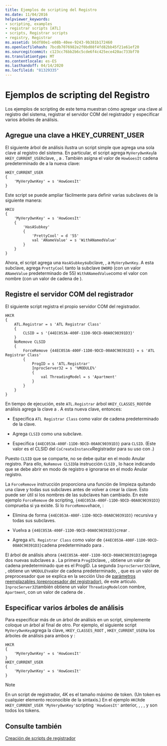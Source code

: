```yaml
---
title: Ejemplos de scripting del Registro
ms.date: 11/04/2016
helpviewer_keywords:
- scripting, examples
- registrar scripts [ATL]
- scripts, Registrar scripts
- registry, Registrar
ms.assetid: b6df80e1-e08b-40ee-9243-9b381b172460
ms.openlocfilehash: 7bcdb7076982e2f0bd08f4fd82bb45f21e61ef20
ms.sourcegitcommit: c123cc76bb2b6c5cde6f4c425ece420ac733bf70
ms.translationtype: MT
ms.contentlocale: es-ES
ms.lasthandoff: 04/14/2020
ms.locfileid: "81329335"
---
```

# <a name="registry-scripting-examples"></a>Ejemplos de scripting del Registro

Los ejemplos de scripting de este tema muestran cómo agregar una clave al registro del sistema, registrar el servidor COM del registrador y especificar varios árboles de análisis.

## <a name="add-a-key-to-hkey_current_user"></a>Agregue una clave a HKEY_CURRENT_USER

El siguiente árbol de análisis ilustra un script simple que agrega una sola clave al registro del sistema. En particular, el script agrega `MyVeryOwnKey`la `HKEY_CURRENT_USER`clave, , a . También asigna el valor de `HowGoesIt` cadena predeterminado de a la nueva clave:

```
HKEY_CURRENT_USER
{
    'MyVeryOwnKey' = s 'HowGoesIt'
}
```

Este script se puede ampliar fácilmente para definir varias subclaves de la siguiente manera:

```
HKCU
{
    'MyVeryOwnKey' = s 'HowGoesIt'
    {
        'HasASubkey'
        {
            'PrettyCool' = d '55'
            val 'ANameValue' = s 'WithANamedValue'
        }
    }
}
```

Ahora, el script agrega una `HasASubkey`subclave, , a `MyVeryOwnKey`. A esta subclave, agrega `PrettyCool` tanto la subclave `DWORD` (con un valor `ANameValue` predeterminado de 55) `WithANamedValue`como el valor con nombre (con un valor de cadena de ).

## <a name="register-the-registrar-com-server"></a><a name="_atl_register_the_registrar_com_server"></a>Registre el servidor COM del registrador

El siguiente script registra el propio servidor COM del registrador.

```
HKCR
{
    ATL.Registrar = s 'ATL Registrar Class'
    {
        CLSID = s '{44EC053A-400F-11D0-9DCD-00A0C90391D3}'
    }
    NoRemove CLSID
    {
        ForceRemove {44EC053A-400F-11D0-9DCD-00A0C90391D3} = s 'ATL Registrar Class'
        {
            ProgID = s 'ATL.Registrar'
            InprocServer32 = s '%MODULE%'
            {
                val ThreadingModel = s 'Apartment'
            }
        }
    }
}
```

En tiempo de ejecución, este `ATL.Registrar` árbol `HKEY_CLASSES_ROOT`de análisis agrega la clave a . A esta nueva clave, entonces:

- Especifica `ATL Registrar Class` como valor de cadena predeterminado de la clave.

- Agrega `CLSID` como una subclave.

- Especifica `{44EC053A-400F-11D0-9DCD-00A0C90391D3}` para `CLSID`. (Este valor es el CLSID del `CoCreateInstance`Registrador para su uso con .)

Puesto `CLSID` que se comparte, no se debe quitar en el modo Anular registro. Para ello, `NoRemove CLSID`la instrucción `CLSID` , lo hace indicando que se debe abrir en modo de registro e ignorarse en el modo Anular registro.

La `ForceRemove` instrucción proporciona una función de limpieza quitando una clave y todas sus subclaves antes de volver a crear la clave. Esto puede ser útil si los nombres de las subclaves han cambiado. En este ejemplo `ForceRemove` de scripting, `{44EC053A-400F-11D0-9DCD-00A0C90391D3}` comprueba si ya existe. Si lo `ForceRemove`hace, :

- Elimina de forma `{44EC053A-400F-11D0-9DCD-00A0C90391D3}` recursiva y todas sus subclaves.

- Vuelva a `{44EC053A-400F-11D0-9DCD-00A0C90391D3}`crear .

- Agrega `ATL Registrar Class` como valor de `{44EC053A-400F-11D0-9DCD-00A0C90391D3}`cadena predeterminado para .

El árbol de análisis ahora `{44EC053A-400F-11D0-9DCD-00A0C90391D3}`agrega dos nuevas subclaves a . La primera `ProgID`clave, , obtiene un valor de cadena predeterminado que es el ProgID. La segunda `InprocServer32`clave, , obtiene un `%MODULE%`valor de cadena predeterminado, , que es un valor de preprocesador que se explica en la sección Uso de [parámetros reemplazables (preprocesador del registrador)](../atl/using-replaceable-parameters-the-registrar-s-preprocessor.md), de este artículo. `InprocServer32`también obtiene un valor `ThreadingModel`con nombre, `Apartment`, con un valor de cadena de .

## <a name="specify-multiple-parse-trees"></a>Especificar varios árboles de análisis

Para especificar más de un árbol de análisis en un script, simplemente coloque un árbol al final de otro. Por ejemplo, el siguiente script `MyVeryOwnKey`agrega la clave, `HKEY_CLASSES_ROOT` , `HKEY_CURRENT_USER`a los árboles de análisis para ambos y :

```
HKCR
{
    'MyVeryOwnKey' = s 'HowGoesIt'
}
HKEY_CURRENT_USER
{
    'MyVeryOwnKey' = s 'HowGoesIt'
}
```

> [!NOTE]
> En un script de registrador, 4K es el tamaño máximo de token. (Un token es cualquier elemento reconocible de la sintaxis.) En el ejemplo `HKCR`de `HKEY_CURRENT_USER` `'MyVeryOwnKey'`scripting `'HowGoesIt'` anterior, , , , y son todos los tokens.

## <a name="see-also"></a>Consulte también

[Creación de scripts de registrador](../atl/creating-registrar-scripts.md)
